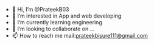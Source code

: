 - 👋 Hi, I’m @PrateekB03
- 👀 I’m interested in App and web developing
- 🌱 I’m currently learning engineering
- 💞️ I’m looking to collaborate on ...
- 📫 How to reach me mail:prateekbisure111@gmail.com

<!---
PrateekB03/PrateekB03 is a ✨ special ✨ repository because its `README.md` (this file) appears on your GitHub profile.
You can click the Preview link to take a look at your changes.
--->

